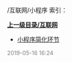 /互联网/小程序 索引：


**[上一级目录/互联网](/互联网/index.md)**

- [小程序简化环节](/互联网/小程序/小程序简化环节.md)


<font size=2 color='grey'> 2019-05-16 16:24 </font>